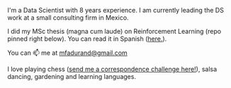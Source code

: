I'm a Data Scientist with 8 years experience. I am currently leading the DS work at a small consulting firm in Mexico.

I did my MSc thesis (magna cum laude) on Reinforcement Learning (repo pinned right below). You can read it in Spanish ([here.](https://github.com/m-durand/MSc_Thesis/blob/master/final_docs/TesisM.pdf)).

You can 📫 me at mfadurand@gmail.com

I love playing chess ([send me a correspondence challenge here!](https://lichess.org/?user=fleoren#friend)), salsa dancing, gardening and learning languages.

<!--
**m-durand/m-durand** is a ✨ _special_ ✨ repository because its `README.md` (this file) appears on your GitHub profile.

Here are some ideas to get you started:

- 🔭 I’m currently working on ...
-  I’m currently learning ...
- 👯 I’m looking to collaborate on ...
- 🤔 I’m looking for help with ...
-  Ask me about ...
-  How to reach me: ...
- 😄 Pronouns: ...
- ⚡ Fun fact: ...
-->
